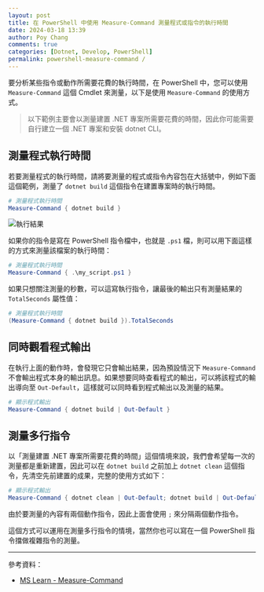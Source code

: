 ```yaml
---
layout: post
title: 在 PowerShell 中使用 Measure-Command 測量程式或指令的執行時間
date: 2024-03-18 13:39
author: Poy Chang
comments: true
categories: [Dotnet, Develop, PowerShell]
permalink: powershell-measure-command /
---
```


要分析某些指令或動作所需要花費的執行時間，在 PowerShell 中，您可以使用 `Measure-Command` 這個 Cmdlet 來測量，以下是使用 `Measure-Command` 的使用方式。

> 以下範例主要會以測量建置 .NET 專案所需要花費的時間，因此你可能需要自行建立一個 .NET 專案和安裝 dotnet CLI。

## 測量程式執行時間

若要測量程式的執行時間，請將要測量的程式或指令內容包在大括號中，例如下面這個範例，測量了 `dotnet build` 這個指令在建置專案時的執行時間。

```powershell
# 測量程式執行時間
Measure-Command { dotnet build }
```

![執行結果](https://i.imgur.com/mu4mobj.png)

如果你的指令是寫在 PowerShell 指令檔中，也就是 `.ps1` 檔，則可以用下面這樣的方式來測量該檔案的執行時間：

```powershell
# 測量程式執行時間
Measure-Command { .\my_script.ps1 }
```

如果只想關注測量的秒數，可以這寫執行指令，讓最後的輸出只有測量結果的 `TotalSeconds` 屬性值：

```powershell
# 測量程式執行時間
(Measure-Command { dotnet build }).TotalSeconds
```

## 同時觀看程式輸出

在執行上面的動作時，會發現它只會輸出結果，因為預設情況下 `Measure-Command` 不會輸出程式本身的輸出訊息。如果想要同時查看程式的輸出，可以將該程式的輸出導向至 `Out-Default`，這樣就可以同時看到程式輸出以及測量的結果。

```powershell
# 顯示程式輸出
Measure-Command { dotnet build | Out-Default }
```

## 測量多行指令

以「測量建置 .NET 專案所需要花費的時間」這個情境來說，我們會希望每一次的測量都是重新建置，因此可以在 `dotnet build` 之前加上 `dotnet clean` 這個指令，先清空先前建置的成果，完整的使用方式如下：

```powershell
# 顯示程式輸出
Measure-Command { dotnet clean | Out-Default; dotnet build | Out-Default }
```

由於要測量的內容有兩個動作指令，因此上面會使用 `;` 來分隔兩個動作指令。

這個方式可以運用在測量多行指令的情境，當然你也可以寫在一個 PowerShell 指令擋做複雜指令的測量。

---

參考資料：

* [MS Learn - Measure-Command](https://learn.microsoft.com/zh-tw/powershell/module/microsoft.powershell.utility/measure-command?WT.mc_id=DT-MVP-5003022)
